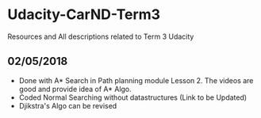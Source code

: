 # Udacity-CarND-Term3
Resources and All descriptions related to Term 3 Udacity

## 02/05/2018
* Done with A* Search in Path planning module Lesson 2. The videos are good and provide idea of A* Algo.
* Coded Normal Searching without datastructures (Link to be Updated)
* Djikstra's Algo can be revised
